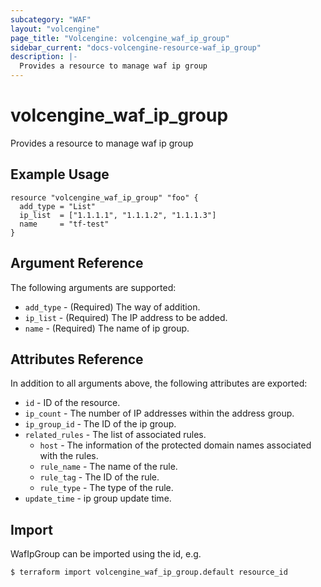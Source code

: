 ```yaml
---
subcategory: "WAF"
layout: "volcengine"
page_title: "Volcengine: volcengine_waf_ip_group"
sidebar_current: "docs-volcengine-resource-waf_ip_group"
description: |-
  Provides a resource to manage waf ip group
---
```

# volcengine_waf_ip_group
Provides a resource to manage waf ip group
## Example Usage
```hcl
resource "volcengine_waf_ip_group" "foo" {
  add_type = "List"
  ip_list  = ["1.1.1.1", "1.1.1.2", "1.1.1.3"]
  name     = "tf-test"
}
```
## Argument Reference
The following arguments are supported:
* `add_type` - (Required) The way of addition.
* `ip_list` - (Required) The IP address to be added.
* `name` - (Required) The name of ip group.

## Attributes Reference
In addition to all arguments above, the following attributes are exported:
* `id` - ID of the resource.
* `ip_count` - The number of IP addresses within the address group.
* `ip_group_id` - The ID of the ip group.
* `related_rules` - The list of associated rules.
    * `host` - The information of the protected domain names associated with the rules.
    * `rule_name` - The name of the rule.
    * `rule_tag` - The ID of the rule.
    * `rule_type` - The type of the rule.
* `update_time` - ip group update time.


## Import
WafIpGroup can be imported using the id, e.g.
```
$ terraform import volcengine_waf_ip_group.default resource_id
```

